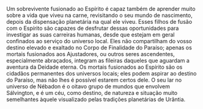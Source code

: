 ﻿Um sobrevivente fusionado ao Espírito é capaz também de aprender muito sobre a vida que viveu na carne, revisitando o seu mundo de nascimento, depois da dispensação planetária na qual ele viveu. Esses filhos de fusão com o Espírito são capazes de desfrutar dessas oportunidades para investigar as suas carreiras humanas, desde que estejam em geral confinados ao serviço do universo local. Eles não compartilham do vosso destino elevado e exaltado no Corpo de Finalidade do Paraíso; apenas os mortais fusionados aos Ajustadores, ou outros seres ascendentes, especialmente abraçados, integram as fileiras daqueles que aguardam a aventura da Deidade eterna. Os mortais fusionados ao Espírito são os cidadãos permanentes dos universos locais; eles podem aspirar ao destino do Paraíso, mas não lhes é possível estarem certos dele. O seu lar no universo de Nébadon é o oitavo grupo de mundos que envolvem Sálvington, e é um céu, como destino, de natureza e situação muito semelhantes àquele visualizado pelas tradições planetárias de Urântia.